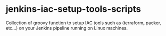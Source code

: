 # jenkins-iac-setup-tools-scripts
Collection of groovy function to setup IAC tools such as (terraform, packer, etc...) on your Jenkins pipeline running on Linux machines.
